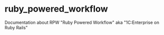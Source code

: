 # ruby_powered_workflow
Documentation about RPW "Ruby Powered Workflow" aka "1C:Enterprise on Ruby Rails"
